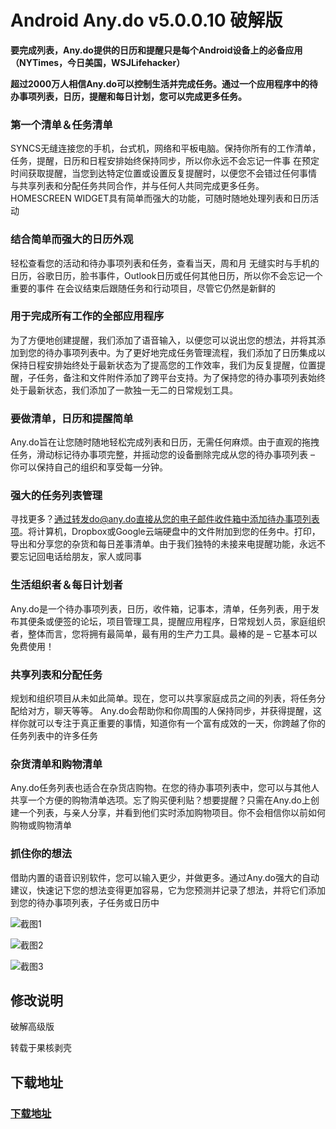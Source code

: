 # Android Any.do v5.0.0.10 破解版

**要完成列表，Any.do提供的日历和提醒只是每个Android设备上的必备应用（NYTimes，今日美国，WSJLifehacker）**

**超过2000万人相信Any.do可以控制生活并完成任务。通过一个应用程序中的待办事项列表，日历，提醒和每日计划，您可以完成更多任务。**

### 第一个清单＆任务清单

SYNCS无缝连接您的手机，台式机，网络和平板电脑。保持你所有的工作清单，任务，提醒，日历和日程安排始终保持同步，所以你永远不会忘记一件事
在预定时间获取提醒，当您到达特定位置或设置反复提醒时，以便您不会错过任何事情
与共享列表和分配任务共同合作，并与任何人共同完成更多任务。
HOMESCREEN WIDGET具有简单而强大的功能，可随时随地处理列表和日历活动

### 结合简单而强大的日历外观

轻松查看您的活动和待办事项列表和任务，查看当天，周和月
无缝实时与手机的日历，谷歌日历，脸书事件，Outlook日历或任何其他日历，所以你不会忘记一个重要的事件
在会议结束后跟随任务和行动项目，尽管它仍然是新鲜的

### 用于完成所有工作的全部应用程序

为了方便地创建提醒，我们添加了语音输入，以便您可以说出您的想法，并将其添加到您的待办事项列表中。为了更好地完成任务管理流程，我们添加了日历集成以保持日程安排始终处于最新状态为了提高您的工作效率，我们为反复提醒，位置提醒，子任务，备注和文件附件添加了跨平台支持。为了保持您的待办事项列表始终处于最新状态，我们添加了一款独一无二的日常规划工具。

### 要做清单，日历和提醒简单

Any.do旨在让您随时随地轻松完成列表和日历，无需任何麻烦。由于直观的拖拽任务，滑动标记待办事项完整，并摇动您的设备删除完成从您的待办事项列表 – 你可以保持自己的组织和享受每一分钟。

### 强大的任务列表管理

寻找更多？通过转发do@any.do直接从您的电子邮件收件箱中添加待办事项列表项。将计算机，Dropbox或Google云端硬盘中的文件附加到您的任务中。打印，导出和分享您的杂货和每日差事清单。由于我们独特的未接来电提醒功能，永远不要忘记回电话给朋友，家人或同事

### 生活组织者＆每日计划者

Any.do是一个待办事项列表，日历，收件箱，记事本，清单，任务列表，用于发布其便条或便签的论坛，项目管理工具，提醒应用程序，日常规划人员，家庭组织者，整体而言，您将拥有最简单，最有用的生产力工具。最棒的是 – 它基本可以免费使用！

### 共享列表和分配任务

规划和组织项目从未如此简单。现在，您可以共享家庭成员之间的列表，将任务分配给对方，聊天等等。 Any.do会帮助你和你周围的人保持同步，并获得提醒，这样你就可以专注于真正重要的事情，知道你有一个富有成效的一天，你跨越了你的任务列表中的许多任务

### 杂货清单和购物清单

Any.do任务列表也适合在杂货店购物。在您的待办事项列表中，您可以与其他人共享一个方便的购物清单选项。忘了购买便利贴？想要提醒？只需在Any.do上创建一个列表，与亲人分享，并看到他们实时添加购物项目。你不会相信你以前如何购物或购物清单

### 抓住你的想法

借助内置的语音识别软件，您可以输入更少，并做更多。通过Any.do强大的自动建议，快速记下您的想法变得更加容易，它为您预测并记录了想法，并将它们添加到您的待办事项列表，子任务或日历中

![截图1](http://p0.so.qhimgs1.com/t027e32657886246278.jpg)

![截图2](http://p0.so.qhimgs1.com/t02761a987342f9cd19.jpg)

![截图3](http://p1.so.qhimgs1.com/t0299bfd37191ffbabd.jpg)

## 修改说明

破解高级版

转载于果核剥壳

## 下载地址

### [下载地址](Any.do_v5.0.0.10.apk)